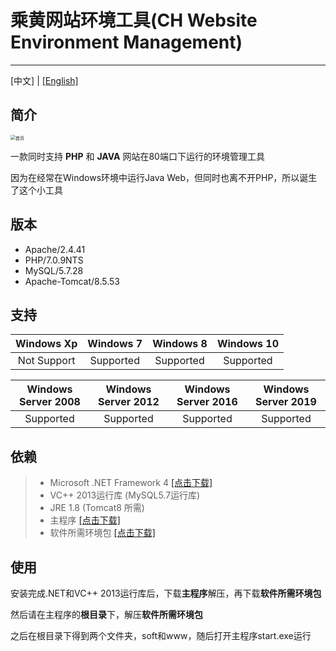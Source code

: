 # 乘黄网站环境工具(CH Website Environment Management)

------
[中文] | [[English]](README_EN.md)



## 简介

<img style="zoom: 50%;" src="https://i.loli.net/2020/04/09/N9dKUfM27a6eVc4.png"  alt="首页" align=center />



一款同时支持 **PHP** 和 **JAVA** 网站在80端口下运行的环境管理工具

因为在经常在Windows环境中运行Java Web，但同时也离不开PHP，所以诞生了这个小工具



## 版本
* Apache/2.4.41
* PHP/7.0.9NTS
* MySQL/5.7.28
* Apache-Tomcat/8.5.53



## 支持


|  Windows Xp  |  Windows 7  |  Windows 8  |  Windows 10  |
| :----:  | :----:  | :----:  | :----:  |
|   Not Support     |   Supported     |   Supported     |   Supported     |

|  Windows Server 2008  |  Windows Server 2012  |  Windows Server 2016  |  Windows Server 2019  |
| :----:  | :----:  | :----:  | :----:  |
|   Supported     |   Supported     |   Supported     |   Supported     |



## 依赖

>* Microsoft .NET Framework 4 [[点击下载]](https://www.microsoft.com/zh-cn/download/details.aspx?id=17718)
>* VC++ 2013运行库 (MySQL5.7运行库)
>* JRE 1.8 (Tomcat8 所需)
>* 主程序 [[点击下载]](https://github.com/wzJun1/CH-Website-Environment-Management/releases/download/1.0.0/ch_start.zip)
>* 软件所需环境包 [[点击下载]](https://github.com/wzJun1/CH-Website-Environment-Management/releases/download/1.0.0/soft.zip)



##  使用

安装完成.NET和VC++ 2013运行库后，下载**主程序**解压，再下载**软件所需环境包**

然后请在主程序的**根目录**下，解压**软件所需环境包**

之后在根目录下得到两个文件夹，soft和www，随后打开主程序start.exe运行